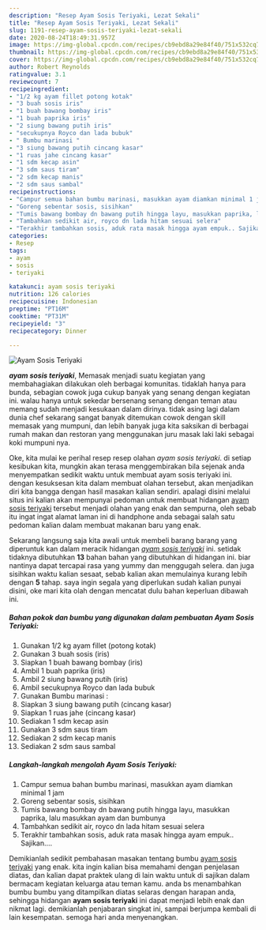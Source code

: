 ```yaml
---
description: "Resep Ayam Sosis Teriyaki, Lezat Sekali"
title: "Resep Ayam Sosis Teriyaki, Lezat Sekali"
slug: 1191-resep-ayam-sosis-teriyaki-lezat-sekali
date: 2020-08-24T18:49:31.957Z
image: https://img-global.cpcdn.com/recipes/cb9ebd8a29e84f40/751x532cq70/ayam-sosis-teriyaki-foto-resep-utama.jpg
thumbnail: https://img-global.cpcdn.com/recipes/cb9ebd8a29e84f40/751x532cq70/ayam-sosis-teriyaki-foto-resep-utama.jpg
cover: https://img-global.cpcdn.com/recipes/cb9ebd8a29e84f40/751x532cq70/ayam-sosis-teriyaki-foto-resep-utama.jpg
author: Robert Reynolds
ratingvalue: 3.1
reviewcount: 7
recipeingredient:
- "1/2 kg ayam fillet potong kotak"
- "3 buah sosis iris"
- "1 buah bawang bombay iris"
- "1 buah paprika iris"
- "2 siung bawang putih iris"
- "secukupnya Royco dan lada bubuk"
- " Bumbu marinasi "
- "3 siung bawang putih cincang kasar"
- "1 ruas jahe cincang kasar"
- "1 sdm kecap asin"
- "3 sdm saus tiram"
- "2 sdm kecap manis"
- "2 sdm saus sambal"
recipeinstructions:
- "Campur semua bahan bumbu marinasi, masukkan ayam diamkan minimal 1 jam"
- "Goreng sebentar sosis, sisihkan"
- "Tumis bawang bombay dn bawang putih hingga layu, masukkan paprika, lalu masukkan ayam dan bumbunya"
- "Tambahkan sedikit air, royco dn lada hitam sesuai selera"
- "Terakhir tambahkan sosis, aduk rata masak hingga ayam empuk.. Sajikan...."
categories:
- Resep
tags:
- ayam
- sosis
- teriyaki

katakunci: ayam sosis teriyaki 
nutrition: 126 calories
recipecuisine: Indonesian
preptime: "PT16M"
cooktime: "PT31M"
recipeyield: "3"
recipecategory: Dinner

---
```



![Ayam Sosis Teriyaki](https://img-global.cpcdn.com/recipes/cb9ebd8a29e84f40/751x532cq70/ayam-sosis-teriyaki-foto-resep-utama.jpg)

<b><i>ayam sosis teriyaki</i></b>, Memasak menjadi suatu kegiatan yang membahagiakan dilakukan oleh berbagai komunitas. tidaklah hanya para bunda, sebagian cowok juga cukup banyak yang senang dengan kegiatan ini. walau hanya untuk sekedar bersenang senang dengan teman atau memang sudah menjadi kesukaan dalam dirinya. tidak asing lagi dalam dunia chef sekarang sangat banyak ditemukan cowok dengan skill memasak yang mumpuni, dan lebih banyak juga kita saksikan di berbagai rumah makan dan restoran yang menggunakan juru masak laki laki sebagai koki mumpuni nya.

Oke, kita mulai ke perihal resep resep olahan <i>ayam sosis teriyaki</i>. di setiap kesibukan kita, mungkin akan terasa menggembirakan bila sejenak anda menyempatkan sedikit waktu untuk membuat ayam sosis teriyaki ini. dengan kesuksesan kita dalam membuat olahan tersebut, akan menjadikan diri kita bangga dengan hasil masakan kalian sendiri. apalagi disini melalui situs ini kalian akan mempunyai pedoman untuk membuat hidangan <u>ayam sosis teriyaki</u> tersebut menjadi olahan yang enak dan sempurna, oleh sebab itu ingat ingat alamat laman ini di handphone anda sebagai salah satu pedoman kalian dalam membuat makanan baru yang enak.




Sekarang langsung saja kita awali untuk membeli barang barang yang diperuntuk kan dalam meracik hidangan <u><i>ayam sosis teriyaki</i></u> ini. setidak tidaknya dibutuhkan <b>13</b> bahan bahan yang dibutuhkan di hidangan ini. biar nantinya dapat tercapai rasa yang yummy dan menggugah selera. dan juga sisihkan waktu kalian sesaat, sebab kalian akan memulainya kurang lebih dengan <b>5</b> tahap. saya ingin segala yang diperlukan sudah kalian punyai disini, oke mari kita olah dengan mencatat dulu bahan keperluan dibawah ini.

<!--inarticleads1-->

##### Bahan pokok dan bumbu yang digunakan dalam pembuatan Ayam Sosis Teriyaki:

1. Gunakan 1/2 kg ayam fillet (potong kotak)
1. Gunakan 3 buah sosis (iris)
1. Siapkan 1 buah bawang bombay (iris)
1. Ambil 1 buah paprika (iris)
1. Ambil 2 siung bawang putih (iris)
1. Ambil secukupnya Royco dan lada bubuk
1. Gunakan  Bumbu marinasi :
1. Siapkan 3 siung bawang putih (cincang kasar)
1. Siapkan 1 ruas jahe (cincang kasar)
1. Sediakan 1 sdm kecap asin
1. Gunakan 3 sdm saus tiram
1. Sediakan 2 sdm kecap manis
1. Sediakan 2 sdm saus sambal




<!--inarticleads2-->

##### Langkah-langkah mengolah Ayam Sosis Teriyaki:

1. Campur semua bahan bumbu marinasi, masukkan ayam diamkan minimal 1 jam
1. Goreng sebentar sosis, sisihkan
1. Tumis bawang bombay dn bawang putih hingga layu, masukkan paprika, lalu masukkan ayam dan bumbunya
1. Tambahkan sedikit air, royco dn lada hitam sesuai selera
1. Terakhir tambahkan sosis, aduk rata masak hingga ayam empuk.. Sajikan....




Demikianlah sedikit pembahasan masakan tentang bumbu <u>ayam sosis teriyaki</u> yang enak. kita ingin kalian bisa memahami dengan penjelasan diatas, dan kalian dapat praktek ulang di lain waktu untuk di sajikan dalam bermacam kegiatan keluarga atau teman kamu. anda bs menambahkan bumbu bumbu yang ditampilkan diatas selaras dengan harapan anda, sehingga hidangan <b>ayam sosis teriyaki</b> ini dapat menjadi lebih enak dan nikmat lagi. demikianlah penjabaran singkat ini, sampai berjumpa kembali di lain kesempatan. semoga hari anda menyenangkan.
